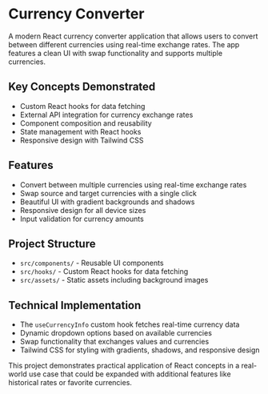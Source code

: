 # Currency Converter

A modern React currency converter application that allows users to convert between different currencies using real-time exchange rates. The app features a clean UI with swap functionality and supports multiple currencies.

## Key Concepts Demonstrated

- Custom React hooks for data fetching
- External API integration for currency exchange rates
- Component composition and reusability
- State management with React hooks
- Responsive design with Tailwind CSS

## Features

- Convert between multiple currencies using real-time exchange rates
- Swap source and target currencies with a single click
- Beautiful UI with gradient backgrounds and shadows
- Responsive design for all device sizes
- Input validation for currency amounts

## Project Structure

- `src/components/` - Reusable UI components
- `src/hooks/` - Custom React hooks for data fetching
- `src/assets/` - Static assets including background images

## Technical Implementation

- The `useCurrencyInfo` custom hook fetches real-time currency data
- Dynamic dropdown options based on available currencies
- Swap functionality that exchanges values and currencies
- Tailwind CSS for styling with gradients, shadows, and responsive design

This project demonstrates practical application of React concepts in a real-world use case that could be expanded with additional features like historical rates or favorite currencies.